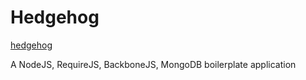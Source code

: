 Hedgehog
========

[hedgehog](app/assets/images/hedgehog.png)

A NodeJS, RequireJS, BackboneJS, MongoDB boilerplate application